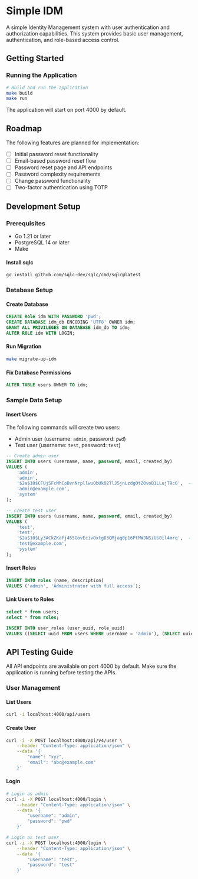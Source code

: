# Simple IDM

A simple Identity Management system with user authentication and authorization capabilities. This system provides basic user management, authentication, and role-based access control.

## Getting Started

### Running the Application

```bash
# Build and run the application
make build
make run
```

The application will start on port 4000 by default.

## Roadmap

The following features are planned for implementation:

- [ ] Initial password reset functionality
- [ ] Email-based password reset flow
- [ ] Password reset page and API endpoints
- [ ] Password complexity requirements
- [ ] Change password functionality
- [ ] Two-factor authentication using TOTP

## Development Setup

### Prerequisites

- Go 1.21 or later
- PostgreSQL 14 or later
- Make

#### Install sqlc

```bash
go install github.com/sqlc-dev/sqlc/cmd/sqlc@latest
```

### Database Setup

#### Create Database

```sql
CREATE Role idm WITH PASSWORD 'pwd';
CREATE DATABASE idm_db ENCODING 'UTF8' OWNER idm;
GRANT ALL PRIVILEGES ON DATABASE idm_db TO idm;
ALTER ROLE idm WITH LOGIN;
```

#### Run Migration

```bash
make migrate-up-idm
```

#### Fix Database Permissions

```sql
ALTER TABLE users OWNER TO idm;
```

### Sample Data Setup

#### Insert Users

The following commands will create two users:
- Admin user (username: `admin`, password: `pwd`)
- Test user (username: `test`, password: `test`)

```sql
-- Create admin user
INSERT INTO users (username, name, password, email, created_by)
VALUES (
    'admin',
    'admin',
    '$2a$10$CFUjSFcMhCoBvnNrpllwuObUkO2TlJ5jnLzdg0tZ0voB1LLujT9c6',  -- hashed value of 'pwd'
    'admin@example.com',
    'system'
);

-- Create test user
INSERT INTO users (username, name, password, email, created_by)
VALUES (
    'test',
    'test',
    '$2a$10$Ly3ACkZKafj455GovEcivOxtgD3QMjaq0p16PtMWJNSzUs0il4mrq',  -- hashed value of 'test'
    'test@example.com',
    'system'
);
```

#### Insert Roles

```sql
INSERT INTO roles (name, description)
VALUES ('admin', 'Administrator with full access');
```

#### Link Users to Roles

```sql
select * from users;
select * from roles;

INSERT INTO user_roles (user_uuid, role_uuid)
VALUES ((SELECT uuid FROM users WHERE username = 'admin'), (SELECT uuid FROM roles WHERE name = 'admin'));
```

## API Testing Guide

All API endpoints are available on port 4000 by default. Make sure the application is running before testing the APIs.

### User Management

#### List Users
```bash
curl -i localhost:4000/api/users
```

#### Create User
```bash
curl -i -X POST localhost:4000/api/v4/user \
    --header "Content-Type: application/json" \
    --data '{
        "name": "xyz",
        "email": "abc@example.com"
    }'
```

#### Login
```bash
# Login as admin
curl -i -X POST localhost:4000/login \
    --header "Content-Type: application/json" \
    --data '{
        "username": "admin",
        "password": "pwd"
    }'

# Login as test user
curl -i -X POST localhost:4000/login \
    --header "Content-Type: application/json" \
    --data '{
        "username": "test",
        "password": "test"
    }'
```

    